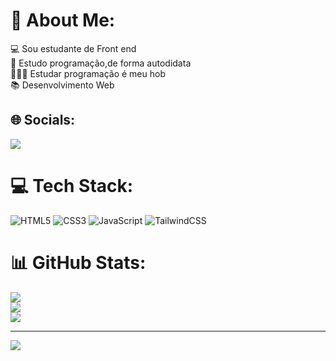 # 💫 About Me:
💻  Sou estudante de Front end <br>📝  Estudo programação,de forma autodidata<br>👨🏼‍💻  Estudar programação é meu hob<br>📚  Desenvolvimento Web


## 🌐 Socials:
<a href="https://www.linkedin.com/in/rychard-alves-440737290/" target="_blank"><img src="https://img.shields.io/badge/-LinkedIn-%230077B5?style=for-the-badge&logo=linkedin&logoColor=white" target="_blank"></a> 

# 💻 Tech Stack:
![HTML5](https://img.shields.io/badge/html5-%23E34F26.svg?style=for-the-badge&logo=html5&logoColor=white) ![CSS3](https://img.shields.io/badge/css3-%231572B6.svg?style=for-the-badge&logo=css3&logoColor=white) ![JavaScript](https://img.shields.io/badge/javascript-%23323330.svg?style=for-the-badge&logo=javascript&logoColor=%23F7DF1E) ![TailwindCSS](https://img.shields.io/badge/tailwindcss-%2338B2AC.svg?style=for-the-badge&logo=tailwind-css&logoColor=white)
# 📊 GitHub Stats:
![](https://github-readme-stats.vercel.app/api?username=rychard000&theme=radical&hide_border=false&include_all_commits=false&count_private=false)<br/>
![](https://github-readme-streak-stats.herokuapp.com/?user=rychard000&theme=radical&hide_border=false)<br/>
![](https://github-readme-stats.vercel.app/api/top-langs/?username=rychard000&theme=radical&hide_border=false&include_all_commits=false&count_private=false&layout=compact)

---
[![](https://visitcount.itsvg.in/api?id=rychard000&icon=0&color=0)](https://visitcount.itsvg.in)

<!-- Proudly created with GPRM ( https://gprm.itsvg.in ) -->
